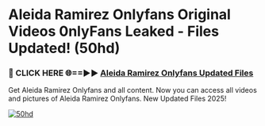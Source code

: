 # Aleida Ramirez Onlyfans Original Videos 0nlyFans Leaked - Files Updated! (50hd)

<h3>🔴 CLICK HERE 🌐==►► <a href="https://tinyurl.com/brd5kh86" rel="nofollow">Aleida Ramirez Onlyfans Updated Files</a></h3>

Get Aleida Ramirez Onlyfans and all content. Now you can access all videos and pictures of Aleida Ramirez Onlyfans. New Updated Files 2025!

[![50hd](https://i.imgur.com/K7sEzmb.gif)](https://tinyurl.com/brd5kh86)
